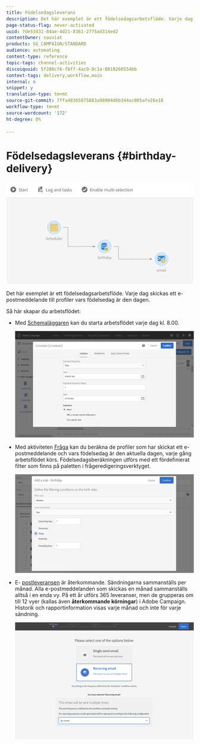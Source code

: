 ```yaml
---
title: Födelsedagsleverans
description: Det här exemplet är ett födelsedagsarbetsflöde. Varje dag skickas ett e-postmeddelande till profiler vars födelsedag är den dagen.
page-status-flag: never-activated
uuid: 7de53431-84ae-4d21-8361-2775ad314ed2
contentOwner: sauviat
products: SG_CAMPAIGN/STANDARD
audience: automating
content-type: reference
topic-tags: channel-activities
discoiquuid: 5f288cf6-f8ff-4ac9-9c1a-8010260554bb
context-tags: delivery,workflow,main
internal: n
snippet: y
translation-type: tm+mt
source-git-commit: 7ffa48365875883a98904d6b344ac005afe26e18
workflow-type: tm+mt
source-wordcount: '172'
ht-degree: 0%

---
```



# Födelsedagsleverans {#birthday-delivery}

![](assets/wkf_delivery_example_1.png)

Det här exemplet är ett födelsedagsarbetsflöde. Varje dag skickas ett e-postmeddelande till profiler vars födelsedag är den dagen.

Så här skapar du arbetsflödet:

* Med [Schemaläggaren](../../automating/using/scheduler.md) kan du starta arbetsflödet varje dag kl. 8.00.

   ![](assets/wkf_delivery_example_2.png)

* Med aktiviteten [Fråga](../../automating/using/query.md) kan du beräkna de profiler som har skickat ett e-postmeddelande och vars födelsedag är den aktuella dagen, varje gång arbetsflödet körs. Födelsedagsberäkningen utförs med ett fördefinierat filter som finns på paletten i frågeredigeringsverktyget.

   ![](assets/wkf_delivery_example_3.png)

* E- [postleveransen](../../automating/using/email-delivery.md) är återkommande. Sändningarna sammanställs per månad. Alla e-postmeddelanden som skickas en månad sammanställs alltså i en enda vy. På ett år utförs 365 leveranser, men de grupperas om till 12 vyer (kallas även **återkommande körningar**) i Adobe Campaign. Historik och rapportinformation visas varje månad och inte för varje sändning.

   ![](assets/wkf_delivery_example_4.png)
